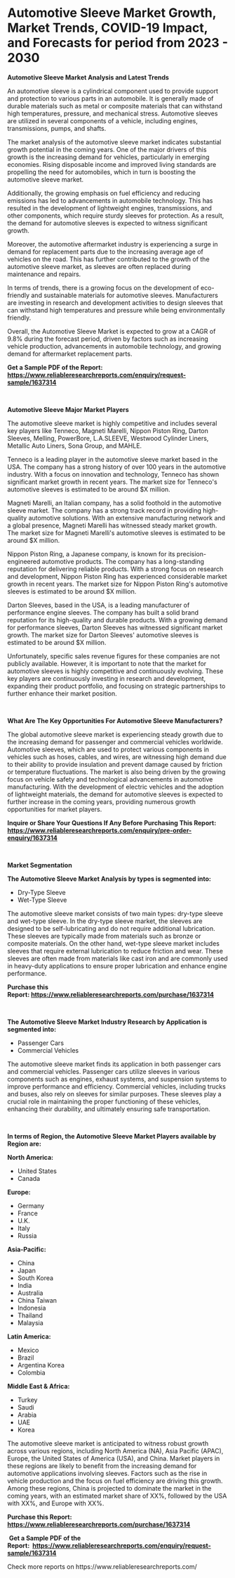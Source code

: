 <p><h1>Automotive Sleeve Market Growth, Market Trends, COVID-19 Impact, and Forecasts for period from 2023 - 2030</h1></p><p><strong>Automotive Sleeve Market Analysis and Latest Trends</strong></p>
<p><p>An automotive sleeve is a cylindrical component used to provide support and protection to various parts in an automobile. It is generally made of durable materials such as metal or composite materials that can withstand high temperatures, pressure, and mechanical stress. Automotive sleeves are utilized in several components of a vehicle, including engines, transmissions, pumps, and shafts.</p><p>The market analysis of the automotive sleeve market indicates substantial growth potential in the coming years. One of the major drivers of this growth is the increasing demand for vehicles, particularly in emerging economies. Rising disposable income and improved living standards are propelling the need for automobiles, which in turn is boosting the automotive sleeve market.</p><p>Additionally, the growing emphasis on fuel efficiency and reducing emissions has led to advancements in automobile technology. This has resulted in the development of lightweight engines, transmissions, and other components, which require sturdy sleeves for protection. As a result, the demand for automotive sleeves is expected to witness significant growth.</p><p>Moreover, the automotive aftermarket industry is experiencing a surge in demand for replacement parts due to the increasing average age of vehicles on the road. This has further contributed to the growth of the automotive sleeve market, as sleeves are often replaced during maintenance and repairs.</p><p>In terms of trends, there is a growing focus on the development of eco-friendly and sustainable materials for automotive sleeves. Manufacturers are investing in research and development activities to design sleeves that can withstand high temperatures and pressure while being environmentally friendly.</p><p>Overall, the Automotive Sleeve Market is expected to grow at a CAGR of 9.8% during the forecast period, driven by factors such as increasing vehicle production, advancements in automobile technology, and growing demand for aftermarket replacement parts.</p></p>
<p><strong>Get a Sample PDF of the Report:&nbsp; <a href="https://www.reliableresearchreports.com/enquiry/request-sample/1637314">https://www.reliableresearchreports.com/enquiry/request-sample/1637314</a></strong></p>
<p>&nbsp;</p>
<p><strong>Automotive Sleeve Major Market Players</strong></p>
<p><p>The automotive sleeve market is highly competitive and includes several key players like Tenneco, Magneti Marelli, Nippon Piston Ring, Darton Sleeves, Melling, PowerBore, L.A.SLEEVE, Westwood Cylinder Liners, Metallic Auto Liners, Sona Group, and MAHLE.</p><p>Tenneco is a leading player in the automotive sleeve market based in the USA. The company has a strong history of over 100 years in the automotive industry. With a focus on innovation and technology, Tenneco has shown significant market growth in recent years. The market size for Tenneco's automotive sleeves is estimated to be around $X million.</p><p>Magneti Marelli, an Italian company, has a solid foothold in the automotive sleeve market. The company has a strong track record in providing high-quality automotive solutions. With an extensive manufacturing network and a global presence, Magneti Marelli has witnessed steady market growth. The market size for Magneti Marelli's automotive sleeves is estimated to be around $X million.</p><p>Nippon Piston Ring, a Japanese company, is known for its precision-engineered automotive products. The company has a long-standing reputation for delivering reliable products. With a strong focus on research and development, Nippon Piston Ring has experienced considerable market growth in recent years. The market size for Nippon Piston Ring's automotive sleeves is estimated to be around $X million.</p><p>Darton Sleeves, based in the USA, is a leading manufacturer of performance engine sleeves. The company has built a solid brand reputation for its high-quality and durable products. With a growing demand for performance sleeves, Darton Sleeves has witnessed significant market growth. The market size for Darton Sleeves' automotive sleeves is estimated to be around $X million.</p><p>Unfortunately, specific sales revenue figures for these companies are not publicly available. However, it is important to note that the market for automotive sleeves is highly competitive and continuously evolving. These key players are continuously investing in research and development, expanding their product portfolio, and focusing on strategic partnerships to further enhance their market position.</p></p>
<p>&nbsp;</p>
<p><strong>What Are The Key Opportunities For Automotive Sleeve Manufacturers?</strong></p>
<p><p>The global automotive sleeve market is experiencing steady growth due to the increasing demand for passenger and commercial vehicles worldwide. Automotive sleeves, which are used to protect various components in vehicles such as hoses, cables, and wires, are witnessing high demand due to their ability to provide insulation and prevent damage caused by friction or temperature fluctuations. The market is also being driven by the growing focus on vehicle safety and technological advancements in automotive manufacturing. With the development of electric vehicles and the adoption of lightweight materials, the demand for automotive sleeves is expected to further increase in the coming years, providing numerous growth opportunities for market players.</p></p>
<p><strong>Inquire or Share Your Questions If Any Before Purchasing This Report: <a href="https://www.reliableresearchreports.com/enquiry/pre-order-enquiry/1637314">https://www.reliableresearchreports.com/enquiry/pre-order-enquiry/1637314</a></strong></p>
<p>&nbsp;</p>
<p><strong>Market Segmentation</strong></p>
<p><strong>The Automotive Sleeve Market Analysis by types is segmented into:</strong></p>
<p><ul><li>Dry-Type Sleeve</li><li>Wet-Type Sleeve</li></ul></p>
<p><p>The automotive sleeve market consists of two main types: dry-type sleeve and wet-type sleeve. In the dry-type sleeve market, the sleeves are designed to be self-lubricating and do not require additional lubrication. These sleeves are typically made from materials such as bronze or composite materials. On the other hand, wet-type sleeve market includes sleeves that require external lubrication to reduce friction and wear. These sleeves are often made from materials like cast iron and are commonly used in heavy-duty applications to ensure proper lubrication and enhance engine performance.</p></p>
<p><strong>Purchase this Report:&nbsp;<a href="https://www.reliableresearchreports.com/purchase/1637314">https://www.reliableresearchreports.com/purchase/1637314</a></strong></p>
<p>&nbsp;</p>
<p><strong>The Automotive Sleeve Market Industry Research by Application is segmented into:</strong></p>
<p><ul><li>Passenger Cars</li><li>Commercial Vehicles</li></ul></p>
<p><p>The automotive sleeve market finds its application in both passenger cars and commercial vehicles. Passenger cars utilize sleeves in various components such as engines, exhaust systems, and suspension systems to improve performance and efficiency. Commercial vehicles, including trucks and buses, also rely on sleeves for similar purposes. These sleeves play a crucial role in maintaining the proper functioning of these vehicles, enhancing their durability, and ultimately ensuring safe transportation.</p></p>
<p>&nbsp;</p>
<p><strong>In terms of Region, the Automotive Sleeve Market Players available by Region are:</strong></p>
<p>
    <p> <strong> North America: </strong>
        <ul>
            <li>United States</li>
            <li>Canada</li>
        </ul>
        </p> 
    <p> <strong> Europe: </strong>
        <ul>
            <li>Germany</li>
            <li>France</li>
            <li>U.K.</li>
            <li>Italy</li>
            <li>Russia</li>
        </ul>
        </p> 
    <p> <strong> Asia-Pacific: </strong>
        <ul>
            <li>China</li>
            <li>Japan</li>
            <li>South Korea</li>
            <li>India</li>
            <li>Australia</li>
            <li>China Taiwan</li>
            <li>Indonesia</li>
            <li>Thailand</li>
            <li>Malaysia</li>
        </ul>
        </p> 
    <p> <strong> Latin America: </strong>
        <ul>
            <li>Mexico</li>
            <li>Brazil</li>
            <li>Argentina Korea</li>
            <li>Colombia</li>
        </ul>
        </p> 
    <p> <strong> Middle East & Africa: </strong>
        <ul>
            <li>Turkey</li>
            <li>Saudi</li>
            <li>Arabia</li>
            <li>UAE</li>
            <li>Korea</li>
        </ul>
    </p>
    </p>
<p><p>The automotive sleeve market is anticipated to witness robust growth across various regions, including North America (NA), Asia Pacific (APAC), Europe, the United States of America (USA), and China. Market players in these regions are likely to benefit from the increasing demand for automotive applications involving sleeves. Factors such as the rise in vehicle production and the focus on fuel efficiency are driving this growth. Among these regions, China is projected to dominate the market in the coming years, with an estimated market share of XX%, followed by the USA with XX%, and Europe with XX%.</p></p>
<p><strong>Purchase this Report: <a href="https://www.reliableresearchreports.com/purchase/1637314">https://www.reliableresearchreports.com/purchase/1637314</a></strong></p>
<p>&nbsp;<strong>Get a Sample PDF of the Report:&nbsp;&nbsp;<a href="https://www.reliableresearchreports.com/enquiry/request-sample/1637314">https://www.reliableresearchreports.com/enquiry/request-sample/1637314</a></strong></p>
<p><strong></strong></p>
<p>Check more reports on https://www.reliableresearchreports.com/</p>
